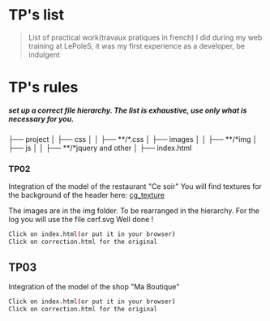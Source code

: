 # TP's list
> List of practical work(travaux pratiques in french) I did during my web training at LePoleS, it was my first experience as a developer, be indulgent

# TP's rules
##### set up a correct file hierarchy. The list is exhaustive, use only what is necessary for you.

├── project
│   ├── css
│   │   ├── **/*.css
│   ├── images
│   │   ├── **/*img
│   ├── js
│   │   ├── **/*jquery and other
│   ├── index.html

### TP02
Integration of the model of the restaurant "Ce soir" 
You will find textures for the background of the header here: [cg_texture](http://www.textures.com/browse/bare/45356)

The images are in the img folder. To be rearranged in the hierarchy.
For the log you will use the file cerf.svg
Well done !
```sh
Click on index.html(or put it in your browser)
Click on correction.html for the original
```

## TP03
Integration of the model of the shop "Ma Boutique"
```sh
Click on index.html(or put it in your browser)
Click on correction.html for the original
```
```
